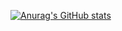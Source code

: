 [![Anurag's GitHub stats](https://github-readme-stats.vercel.app/api?username=McDaddy)](https://github.com/anuraghazra/github-readme-stats)
